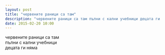 ```yaml
---
layout: post
title: "червените раници са там"
description: "червените раници са там пълни с кални учебници децата ги няма"
date: 2015-02-20 10:00
---
```

червените раници са там   
пълни с кални учебници   
децата ги няма